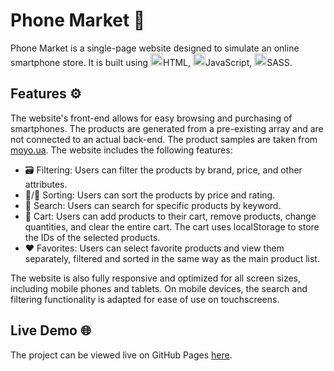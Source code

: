 # Phone Market 📱

Phone Market is a single-page website designed to simulate an online smartphone store. It is built using <code><img height="20" src="https://user-images.githubusercontent.com/25181517/192158954-f88b5814-d510-4564-b285-dff7d6400dad.png" alt="HTML" title="HTML" /></code>HTML, <code><img height="20" src="https://user-images.githubusercontent.com/25181517/117447155-6a868a00-af3d-11eb-9cfe-245df15c9f3f.png" alt="JavaScript" title="JavaScript" /></code>JavaScript, <code><img height="20" src="https://user-images.githubusercontent.com/25181517/192158956-48192682-23d5-4bfc-9dfb-6511ade346bc.png" alt="Sass" title="Sass" /></code>SASS.

## Features ⚙️

The website's front-end allows for easy browsing and purchasing of smartphones. The products are generated from a pre-existing array and are not connected to an actual back-end. The product samples are taken from [moyo.ua](https://www.moyo.ua/). The website includes the following features:

- 🗃️ Filtering: Users can filter the products by brand, price, and other attributes.
- 🔼/🔽 Sorting: Users can sort the products by price and rating.
- 🔎 Search: Users can search for specific products by keyword.
- 🛒 Cart: Users can add products to their cart, remove products, change quantities, and clear the entire cart. The cart uses localStorage to store the IDs of the selected products.
- ❤️ Favorites: Users can select favorite products and view them separately, filtered and sorted in the same way as the main product list.

The website is also fully responsive and optimized for all screen sizes, including mobile phones and tablets. On mobile devices, the search and filtering functionality is adapted for ease of use on touchscreens.

## Live Demo 🌐

The project can be viewed live on GitHub Pages [here](https://bioptat.github.io/Phone-Market-Project/).


	
	
